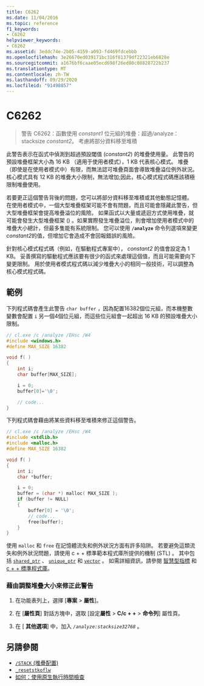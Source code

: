 ```yaml
---
title: C6262
ms.date: 11/04/2016
ms.topic: reference
f1_keywords:
- C6262
helpviewer_keywords:
- C6262
ms.assetid: 3eddc74e-2b05-4159-a093-fd469fdcebbb
ms.openlocfilehash: 3e26670ed039171bc316f81379df22321eb6828e
ms.sourcegitcommit: a1676bf6caae05ecd698f26ed80c08828722b237
ms.translationtype: MT
ms.contentlocale: zh-TW
ms.lasthandoff: 09/29/2020
ms.locfileid: "91498857"
---
```

# <a name="c6262"></a>C6262

> 警告 C6262：函數使用 *constant1* 位元組的堆疊：超過/analyze： stacksize *constant2*。 考慮將部分資料移至堆積

此警告表示在函式中偵測到超過預設閾值 (*constant2*) 的堆疊使用量。 此警告的預設堆疊框架大小為 16 KB （適用于使用者模式），1 KB 代表核心模式。 堆疊（即使是在使用者模式中）有限，而無法認可堆疊頁面會導致堆疊溢位例外狀況。 核心模式具有 12 KB 的堆疊大小限制，無法增加;因此，核心模式程式碼應該積極限制堆疊使用。

若要更正這個警告背後的問題，您可以將部分資料移至堆積或其他動態記憶體。  在使用者模式中，一個大型堆疊框架可能不會有問題，而且可能會隱藏此警告，但大型堆疊框架會提高堆疊溢位的風險。 如果函式以大量或遞迴方式使用堆疊，就可能會發生大型堆疊框架 () 。如果實際發生堆疊溢位，則會增加使用者模式中的堆疊大小總計，但最多隻能有系統限制。  您可以使用 **`/analyze`** 命令列選項來變更 *constant2*的值，但增加它會造成不會回報錯誤的風險。

針對核心模式程式碼（例如，在驅動程式專案中）， *constant2* 的值會設定為 1 KB。 妥善撰寫的驅動程式應該要有很少的函式來處理這個值，而且可能需要向下變更限制。  用於使用者模式程式碼以減少堆疊大小的相同一般技術，可以調整為核心模式程式碼。

## <a name="example"></a>範例

下列程式碼會產生此警告 `char buffer` ，因為配置16382個位元組，而本機整數變數會配置 `i` 另一個4個位元組，而這些位元組會一起超出 16 KB 的預設堆疊大小限制。

```cpp
// cl.exe /c /analyze /EHsc /W4
#include <windows.h>
#define MAX_SIZE 16382

void f( )
{
    int i;
    char buffer[MAX_SIZE];

    i = 0;
    buffer[0]='\0';

    // code...
}
```

下列程式碼會藉由將某些資料移至堆積來修正這個警告。

```cpp
// cl.exe /c /analyze /EHsc /W4
#include <stdlib.h>
#include <malloc.h>
#define MAX_SIZE 16382

void f( )
{
    int i;
    char *buffer;

    i = 0;
    buffer = (char *) malloc( MAX_SIZE );
    if (buffer != NULL)
    {
        buffer[0] = '\0';
        // code...
        free(buffer);
    }
}
```

使用 `malloc` 和 `free` 在記憶體流失和例外狀況方面有許多陷阱。 若要避免這類流失和例外狀況問題，請使用 c + + 標準範本程式庫所提供的機制 (STL) 。 其中包括 [`shared_ptr`](../standard-library/shared-ptr-class.md) 、 [`unique_ptr`](../standard-library/unique-ptr-class.md) 和 [`vector`](../standard-library/vector.md) 。 如需詳細資訊，請參閱 [智慧型指標](../cpp/smart-pointers-modern-cpp.md) 和 [c + + 標準程式庫](../standard-library/cpp-standard-library-reference.md)。

### <a name="to-correct-this-warning-by-adjusting-the-stack-size"></a>藉由調整堆疊大小來修正此警告

1. 在功能表列上，選擇 [**專案**  >  **屬性**]。

1. 在 [**屬性頁**] 對話方塊中，選取 [設定**屬性**  >  **C/c + +**  >  **命令列**] 屬性頁。

1. 在 [ **其他選項**] 中，加入 *`/analyze:stacksize32768`* 。

## <a name="see-also"></a>另請參閱

- [`/STACK` (堆疊配置) ](../build/reference/stack-stack-allocations.md)
- [`_resetstkoflw`](../c-runtime-library/reference/resetstkoflw.md)
- [如何：使用原生執行時間檢查](/visualstudio/debugger/how-to-use-native-run-time-checks)
